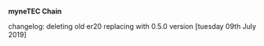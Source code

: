 **myneTEC Chain**

changelog: deleting old er20 replacing with 0.5.0 version [tuesday 09th July 2019]
